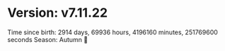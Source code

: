 # Version: v7.11.22
Time since birth: 2914 days, 69936 hours, 4196160 minutes, 251769600 seconds
Season: Autumn 🍁
